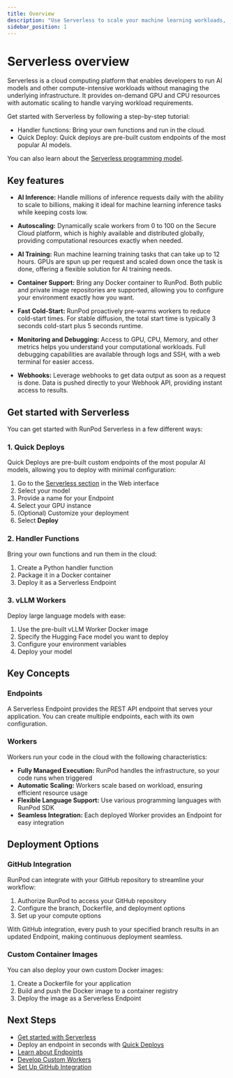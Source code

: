 ```yaml
---
title: Overview
description: "Use Serverless to scale your machine learning workloads, with flexible GPU computing for AI inference, training, and general compute, pay-per-second pricing, and fast deployment options for custom endpoints."
sidebar_position: 1
---
```


# Serverless overview

Serverless is a cloud computing platform that enables developers to run AI models and other compute-intensive workloads without managing the underlying infrastructure. It provides on-demand GPU and CPU resources with automatic scaling to handle varying workload requirements.

Get started with Serverless by following a step-by-step tutorial:

- Handler functions: Bring your own functions and run in the cloud.
- Quick Deploy: Quick deploys are pre-built custom endpoints of the most popular AI models.

You can also learn about the [Serverless programming model](/serverless/architecture).

## Key features

- **AI Inference:** Handle millions of inference requests daily with the ability to scale to billions, making it ideal for machine learning inference tasks while keeping costs low.

- **Autoscaling:** Dynamically scale workers from 0 to 100 on the Secure Cloud platform, which is highly available and distributed globally, providing computational resources exactly when needed.

- **AI Training:** Run machine learning training tasks that can take up to 12 hours. GPUs are spun up per request and scaled down once the task is done, offering a flexible solution for AI training needs.

- **Container Support:** Bring any Docker container to RunPod. Both public and private image repositories are supported, allowing you to configure your environment exactly how you want.

- **Fast Cold-Start:** RunPod proactively pre-warms workers to reduce cold-start times. For stable diffusion, the total start time is typically 3 seconds cold-start plus 5 seconds runtime.

- **Monitoring and Debugging:** Access to GPU, CPU, Memory, and other metrics helps you understand your computational workloads. Full debugging capabilities are available through logs and SSH, with a web terminal for easier access.

- **Webhooks:** Leverage webhooks to get data output as soon as a request is done. Data is pushed directly to your Webhook API, providing instant access to results.

## Get started with Serverless

You can get started with RunPod Serverless in a few different ways:

### 1. Quick Deploys

Quick Deploys are pre-built custom endpoints of the most popular AI models, allowing you to deploy with minimal configuration:

1. Go to the [Serverless section](https://www.runpod.io/console/serverless) in the Web interface
2. Select your model
3. Provide a name for your Endpoint
4. Select your GPU instance
5. (Optional) Customize your deployment
6. Select **Deploy**

### 2. Handler Functions

Bring your own functions and run them in the cloud:

1. Create a Python handler function
2. Package it in a Docker container
3. Deploy it as a Serverless Endpoint

### 3. vLLM Workers

Deploy large language models with ease:

1. Use the pre-built vLLM Worker Docker image
2. Specify the Hugging Face model you want to deploy
3. Configure your environment variables
4. Deploy your model

## Key Concepts

### Endpoints

A Serverless Endpoint provides the REST API endpoint that serves your application. You can create multiple endpoints, each with its own configuration.

### Workers

Workers run your code in the cloud with the following characteristics:

- **Fully Managed Execution:** RunPod handles the infrastructure, so your code runs when triggered
- **Automatic Scaling:** Workers scale based on workload, ensuring efficient resource usage
- **Flexible Language Support:** Use various programming languages with RunPod SDK
- **Seamless Integration:** Each deployed Worker provides an Endpoint for easy integration

## Deployment Options

### GitHub Integration

RunPod can integrate with your GitHub repository to streamline your workflow:

1. Authorize RunPod to access your GitHub repository
2. Configure the branch, Dockerfile, and deployment options
3. Set up your compute options

With GitHub integration, every push to your specified branch results in an updated Endpoint, making continuous deployment seamless.

### Custom Container Images

You can also deploy your own custom Docker images:

1. Create a Dockerfile for your application
2. Build and push the Docker image to a container registry
3. Deploy the image as a Serverless Endpoint

## Next Steps

- [Get started with Serverless](/serverless/get-started)
- Deploy an endpoint in seconds with [Quick Deploys](/serverless/quick-deploys)
- [Learn about Endpoints](/serverless/endpoints/overview)
- [Develop Custom Workers](/serverless/workers/overview)
- [Set Up GitHub Integration](/serverless/github-integration)